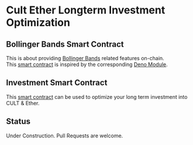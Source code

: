 # Cult Ether Longterm Investment Optimization

## Bollinger Bands Smart Contract
This is about providing [Bollinger Bands](https://deno.land/x/bollinger_bands) related features on-chain.  
This [smart contract](https://github.com/cultfamily-on-github/cult-bollinger-bands-based-investment-smart-contract/blob/main/bollinger-bands.sol) is inspired by the corresponding [Deno Module](https://deno.land/x/bollinger_bands).  


## Investment Smart Contract
This [smart contract](https://github.com/cultfamily-on-github/cult-bollinger-bands-based-investment-smart-contract/blob/main/cult-ether-bollinger-bands-based-investment-smart-contract.sol) can be used to optimize your long term investment into CULT & Ether.


## Status
Under Construction. Pull Requests are welcome. 
